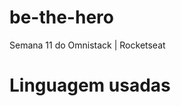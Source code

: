 # be-the-hero
Semana 11 do Omnistack | Rocketseat

# Linguagem usadas
 [1.1]: https://miro.medium.com/max/400/1*mrOXGyIa3BlPK80peLmEbA.png
 
